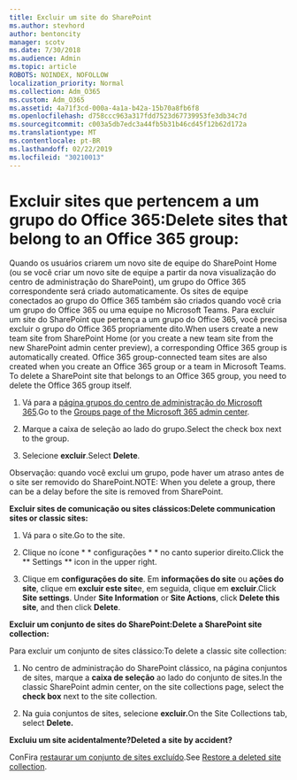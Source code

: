 ```yaml
---
title: Excluir um site do SharePoint
ms.author: stevhord
author: bentoncity
manager: scotv
ms.date: 7/30/2018
ms.audience: Admin
ms.topic: article
ROBOTS: NOINDEX, NOFOLLOW
localization_priority: Normal
ms.collection: Adm_O365
ms.custom: Adm_O365
ms.assetid: 4a71f3cd-000a-4a1a-b42a-15b70a8fb6f8
ms.openlocfilehash: d758ccc963a317fdd7523d67739953fe3db34c7d
ms.sourcegitcommit: c003a5db7edc3a44fb5b31b46cd45f12b62d172a
ms.translationtype: MT
ms.contentlocale: pt-BR
ms.lasthandoff: 02/22/2019
ms.locfileid: "30210013"
---
```

# <a name="delete-sites-that-belong-to-an-office-365-group"></a><span data-ttu-id="9be30-102">Excluir sites que pertencem a um grupo do Office 365:</span><span class="sxs-lookup"><span data-stu-id="9be30-102">Delete sites that belong to an Office 365 group:</span></span>

<span data-ttu-id="9be30-p101">Quando os usuários criarem um novo site de equipe do SharePoint Home (ou se você criar um novo site de equipe a partir da nova visualização do centro de administração do SharePoint), um grupo do Office 365 correspondente será criado automaticamente. Os sites de equipe conectados ao grupo do Office 365 também são criados quando você cria um grupo do Office 365 ou uma equipe no Microsoft Teams. Para excluir um site do SharePoint que pertença a um grupo do Office 365, você precisa excluir o grupo do Office 365 propriamente dito.</span><span class="sxs-lookup"><span data-stu-id="9be30-p101">When users create a new team site from SharePoint Home (or you create a new team site from the new SharePoint admin center preview), a corresponding Office 365 group is automatically created. Office 365 group-connected team sites are also created when you create an Office 365 group or a team in Microsoft Teams. To delete a SharePoint site that belongs to an Office 365 group, you need to delete the Office 365 group itself.</span></span> 
  
1. <span data-ttu-id="9be30-106">Vá para a [página grupos do centro de administração do Microsoft 365](https://portal.office.com/adminportal/home#/groups).</span><span class="sxs-lookup"><span data-stu-id="9be30-106">Go to the [Groups page of the Microsoft 365 admin center](https://portal.office.com/adminportal/home#/groups).</span></span>
    
2. <span data-ttu-id="9be30-107">Marque a caixa de seleção ao lado do grupo.</span><span class="sxs-lookup"><span data-stu-id="9be30-107">Select the check box next to the group.</span></span>
    
3. <span data-ttu-id="9be30-108">Selecione **excluir**.</span><span class="sxs-lookup"><span data-stu-id="9be30-108">Select **Delete**.</span></span>
    
<span data-ttu-id="9be30-109">Observação: quando você exclui um grupo, pode haver um atraso antes de o site ser removido do SharePoint.</span><span class="sxs-lookup"><span data-stu-id="9be30-109">NOTE: When you delete a group, there can be a delay before the site is removed from SharePoint.</span></span>
  
<span data-ttu-id="9be30-110">**Excluir sites de comunicação ou sites clássicos:**</span><span class="sxs-lookup"><span data-stu-id="9be30-110">**Delete communication sites or classic sites:**</span></span>

1. <span data-ttu-id="9be30-111">Vá para o site.</span><span class="sxs-lookup"><span data-stu-id="9be30-111">Go to the site.</span></span>
  
2. <span data-ttu-id="9be30-112">Clique no ícone \* \* configurações \* \* no canto superior direito.</span><span class="sxs-lookup"><span data-stu-id="9be30-112">Click the \*\* Settings \*\* icon in the upper right.</span></span> 
  
3. <span data-ttu-id="9be30-p102">Clique em **configurações do site**. Em **informações do site** ou **ações do site**, clique em **excluir este site**e, em seguida, clique em **excluir**.</span><span class="sxs-lookup"><span data-stu-id="9be30-p102">Click **Site settings**. Under **Site Information** or **Site Actions**, click **Delete this site**, and then click **Delete**.</span></span>
  
<span data-ttu-id="9be30-115">**Excluir um conjunto de sites do SharePoint:**</span><span class="sxs-lookup"><span data-stu-id="9be30-115">**Delete a SharePoint site collection:**</span></span>

<span data-ttu-id="9be30-116">Para excluir um conjunto de sites clássico:</span><span class="sxs-lookup"><span data-stu-id="9be30-116">To delete a classic site collection:</span></span>
  
1. <span data-ttu-id="9be30-117">No centro de administração do SharePoint clássico, na página conjuntos de sites, marque a **caixa de seleção** ao lado do conjunto de sites.</span><span class="sxs-lookup"><span data-stu-id="9be30-117">In the classic SharePoint admin center, on the site collections page, select the **check box** next to the site collection.</span></span> 
    
2. <span data-ttu-id="9be30-118">Na guia conjuntos de sites, selecione **excluir.**</span><span class="sxs-lookup"><span data-stu-id="9be30-118">On the Site Collections tab, select **Delete.**</span></span>
    
<span data-ttu-id="9be30-119">**Excluiu um site acidentalmente?**</span><span class="sxs-lookup"><span data-stu-id="9be30-119">**Deleted a site by accident?**</span></span>

<span data-ttu-id="9be30-120">ConFira [restaurar um conjunto de sites excluído](https://go.microsoft.com/fwlink/?linkid=867660).</span><span class="sxs-lookup"><span data-stu-id="9be30-120">See [Restore a deleted site collection](https://go.microsoft.com/fwlink/?linkid=867660).</span></span>
  

